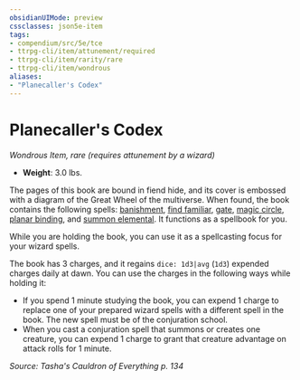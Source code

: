 ```yaml
---
obsidianUIMode: preview
cssclasses: json5e-item
tags:
- compendium/src/5e/tce
- ttrpg-cli/item/attunement/required
- ttrpg-cli/item/rarity/rare
- ttrpg-cli/item/wondrous
aliases: 
- "Planecaller's Codex"
---
```

# Planecaller's Codex
*Wondrous Item, rare (requires attunement by a wizard)*  

- **Weight**: 3.0 lbs.

The pages of this book are bound in fiend hide, and its cover is embossed with a diagram of the Great Wheel of the multiverse. When found, the book contains the following spells: [banishment](compendium/spells/banishment.md), [find familiar](compendium/spells/find-familiar.md), [gate](compendium/spells/gate.md), [magic circle](compendium/spells/magic-circle.md), [planar binding](compendium/spells/planar-binding.md), and [summon elemental](compendium/spells/summon-elemental-tce.md). It functions as a spellbook for you.

While you are holding the book, you can use it as a spellcasting focus for your wizard spells.

The book has 3 charges, and it regains `dice: 1d3|avg` (`1d3`) expended charges daily at dawn. You can use the charges in the following ways while holding it:

- If you spend 1 minute studying the book, you can expend 1 charge to replace one of your prepared wizard spells with a different spell in the book. The new spell must be of the conjuration school.  
- When you cast a conjuration spell that summons or creates one creature, you can expend 1 charge to grant that creature advantage on attack rolls for 1 minute.  

*Source: Tasha's Cauldron of Everything p. 134*